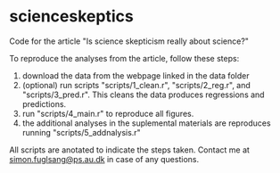 # scienceskeptics
Code for the article "Is science skepticism really about science?"

To reproduce the analyses from the article, follow these steps:

1) download the data from the webpage linked in the data folder
2) (optional) run scripts "scripts/1_clean.r", "scripts/2_reg.r", and "scripts/3_pred.r". This cleans the data produces regressions and predictions.
3) run "scripts/4_main.r" to reproduce all figures.
4) the additional analyses in the suplemental materials are reproduces running "scripts/5_addnalysis.r"

All scripts are anotated to indicate the steps taken. Contact me at simon.fuglsang@ps.au.dk in case of any questions.
